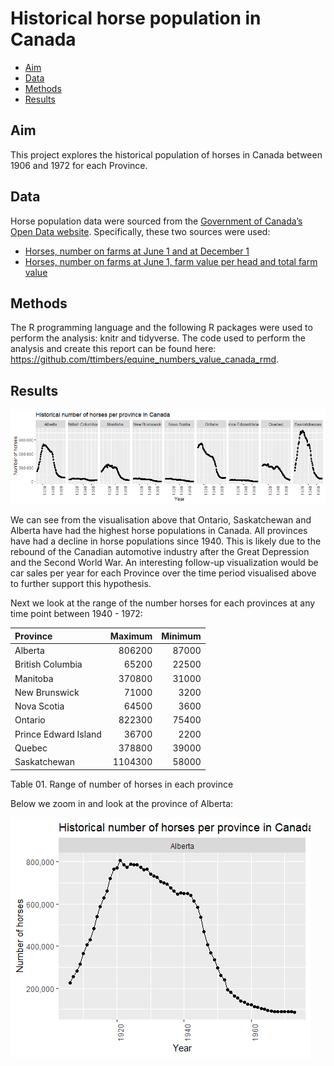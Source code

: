 Historical horse population in Canada
================

-   [Aim](#aim)
-   [Data](#data)
-   [Methods](#methods)
-   [Results](#results)

## Aim

This project explores the historical population of horses in Canada
between 1906 and 1972 for each Province.

## Data

Horse population data were sourced from the [Government of Canada’s Open
Data website](http://open.canada.ca/en/open-data). Specifically, these
two sources were used:

-   [Horses, number on farms at June 1 and at December
    1](http://open.canada.ca/data/en/dataset/43b3a9b3-3842-45e7-8bc8-c4c27b9462ab)
-   [Horses, number on farms at June 1, farm value per head and total
    farm
    value](http://open.canada.ca/data/en/dataset/b374f60b-9580-44dc-83f6-c0a850c15f30)

## Methods

The R programming language and the following R packages were used to
perform the analysis: knitr and tidyverse. The code used to perform the
analysis and create this report can be found here:
<https://github.com/ttimbers/equine_numbers_value_canada_rmd>.

## Results

![](hist_horse_pop_files/figure-gfm/plot%20horses-1.png)<!-- -->

We can see from the visualisation above that Ontario, Saskatchewan and
Alberta have had the highest horse populations in Canada. All provinces
have had a decline in horse populations since 1940. This is likely due
to the rebound of the Canadian automotive industry after the Great
Depression and the Second World War. An interesting follow-up
visualization would be car sales per year for each Province over the
time period visualised above to further support this hypothesis.

Next we look at the range of the number horses for each provinces at any
time point between 1940 - 1972:

| Province             | Maximum | Minimum |
|:---------------------|--------:|--------:|
| Alberta              |  806200 |   87000 |
| British Columbia     |   65200 |   22500 |
| Manitoba             |  370800 |   31000 |
| New Brunswick        |   71000 |    3200 |
| Nova Scotia          |   64500 |    3600 |
| Ontario              |  822300 |   75400 |
| Prince Edward Island |   36700 |    2200 |
| Quebec               |  378800 |   39000 |
| Saskatchewan         | 1104300 |   58000 |

Table 01. Range of number of horses in each province

Below we zoom in and look at the province of Alberta:

![](hist_horse_pop_files/figure-gfm/plot%20province-1.png)<!-- -->
